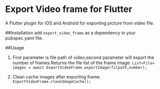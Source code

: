 # Export Video frame for Flutter
A Flutter plugin for iOS and Android for exporting picture from video file.

##Installation
add ```export_video_frame``` as a dependency in your pubspec.yaml file.

##Usage
1. First parameter is file path of video,second parameter will export the number of frames.Returns the file list of the frame image.
```List<File> images = await ExportVideoFrame.exportImage(filpath,number);```
 
2. Clean cache images after exporting frame.
```ExportVideoFrame.cleanImageCache();```